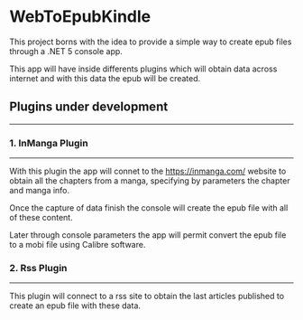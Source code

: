 # WebToEpubKindle

This project borns with the idea to provide a simple way to create epub files through a .NET 5 console app. 

This app will have inside differents plugins which will obtain data across internet and with this data the epub will be created.

## Plugins under development
---

### 1. InManga Plugin
---

With this plugin the app will connet to the https://inmanga.com/ website to obtain all the chapters from a manga, specifying by parameters the chapter and manga info.

Once the capture of data finish the console will create the epub file with all of these content.

Later through console parameters the app will permit convert the epub file to a mobi file using Calibre software.

### 2. Rss Plugin
---

This plugin will connect to a rss site to obtain the last articles published to create an epub file with these data.
